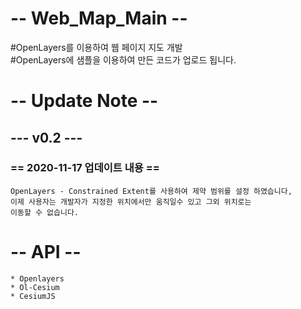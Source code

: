 # -- Web_Map_Main --

#OpenLayers를 이용하여 웹 페이지 지도 개발   
#OpenLayers에 샘플을 이용하여 만든 코드가 업로드 됩니다.

# -- Update Note --

## --- v0.2 ---

### == 2020-11-17 업데이트 내용 ==
    OpenLayers - Constrained Extent를 사용하여 제약 범위를 설정 하였습니다,
    이제 사용자는 개발자가 지정한 위치에서만 움직일수 있고 그외 위치로는 
    이동할 수 없습니다.


# -- API -- 
    * Openlayers
    * Ol-Cesium
    * CesiumJS

